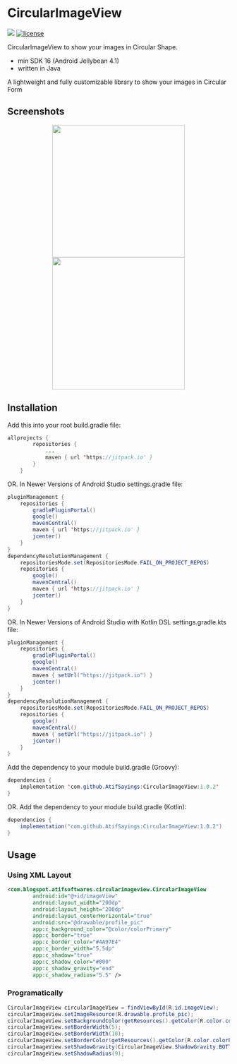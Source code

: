 # CircularImageView
[![](https://jitpack.io/v/AtifSayings/CircularImageView.svg)](https://jitpack.io/#AtifSayings/CircularImageView)
[![license](https://img.shields.io/github/license/DAVFoundation/captain-n3m0.svg?style=flat-square)](https://github.com/AtifSayings/CircularImageView/blob/master/license.txt)

CircularImageView to show your images in Circular Shape.
* min SDK 16 (Android Jellybean 4.1)
* written in Java

A lightweight and fully customizable library to show your images in Circular Form

## Screenshots
<div align="center">
    <img src="https://github.com/mohammadatif/CircularImageView/blob/master/screenshots/screen1.png" width="300px"</img> 
    <img src="https://github.com/mohammadatif/CircularImageView/blob/master/screenshots/screen2.png" width="300px"</img> 
</div>

## Installation

Add this into your root build.gradle file:

```java
allprojects {
		repositories {
			...
			maven { url 'https://jitpack.io' }
		}
	}
```

OR. In Newer Versions of Android Studio  settings.gradle file:

```java
pluginManagement {
    repositories {
        gradlePluginPortal()
        google()
        mavenCentral()
        maven { url 'https://jitpack.io' }
        jcenter()
    }
}
dependencyResolutionManagement {
    repositoriesMode.set(RepositoriesMode.FAIL_ON_PROJECT_REPOS)
    repositories {
        google()
        mavenCentral()
        maven { url 'https://jitpack.io' }
        jcenter()
    }
}
```

OR. In Newer Versions of Android Studio with Kotlin DSL settings.gradle.kts file:

```java
pluginManagement {
    repositories {
        gradlePluginPortal()
        google()
        mavenCentral()
        maven { setUrl("https://jitpack.io") }
        jcenter()
    }
}
dependencyResolutionManagement {
    repositoriesMode.set(RepositoriesMode.FAIL_ON_PROJECT_REPOS)
    repositories {
        google()
        mavenCentral()
        maven { setUrl("https://jitpack.io") }
        jcenter()
    }
}
```

Add the dependency to your module build.gradle (Groovy):
```java
dependencies {
	implementation 'com.github.AtifSayings:CircularImageView:1.0.2'
}
```
OR. Add the dependency to your module build.gradle (Kotlin):
```java
dependencies {
	implementation("com.github.AtifSayings:CircularImageView:1.0.2")
}
```
## Usage
### Using XML Layout
```xml
<com.blogspot.atifsoftwares.circularimageview.CircularImageView
        android:id="@+id/imageView"
        android:layout_width="200dp"
        android:layout_height="200dp"
        android:layout_centerHorizontal="true"
        android:src="@drawable/profile_pic"
        app:c_background_color="@color/colorPrimary"
        app:c_border="true"
        app:c_border_color="#4A97E4"
        app:c_border_width="5.5dp"
        app:c_shadow="true"
        app:c_shadow_color="#000"
        app:c_shadow_gravity="end"
        app:c_shadow_radius="5.5" />
```
### Programatically
```java
CircularImageView circularImageView = findViewById(R.id.imageView);
circularImageView.setImageResource(R.drawable.profile_pic);
circularImageView.setBackgroundColor(getResources().getColor(R.color.colorPrimary));
circularImageView.setBorderWidth(5);
circularImageView.setBorderWidth(10);
circularImageView.setBorderColor(getResources().getColor(R.color.colorPrimaryDark));
circularImageView.setShadowGravity(CircularImageView.ShadowGravity.BOTTOM);
circularImageView.setShadowRadius(9);
```

